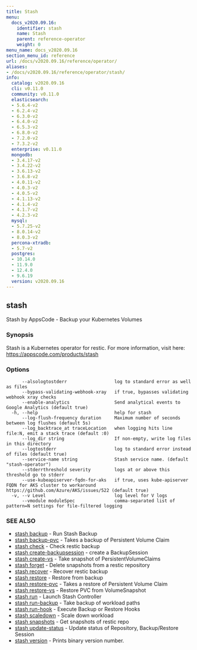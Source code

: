```yaml
---
title: Stash
menu:
  docs_v2020.09.16:
    identifier: stash
    name: Stash
    parent: reference-operator
    weight: 0
menu_name: docs_v2020.09.16
section_menu_id: reference
url: /docs/v2020.09.16/reference/operator/
aliases:
- /docs/v2020.09.16/reference/operator/stash/
info:
  catalog: v2020.09.16
  cli: v0.11.0
  community: v0.11.0
  elasticsearch:
  - 5.6.4-v2
  - 6.2.4-v2
  - 6.3.0-v2
  - 6.4.0-v2
  - 6.5.3-v2
  - 6.8.0-v2
  - 7.2.0-v2
  - 7.3.2-v2
  enterprise: v0.11.0
  mongodb:
  - 3.4.17-v2
  - 3.4.22-v2
  - 3.6.13-v2
  - 3.6.8-v2
  - 4.0.11-v2
  - 4.0.3-v2
  - 4.0.5-v2
  - 4.1.13-v2
  - 4.1.4-v2
  - 4.1.7-v2
  - 4.2.3-v2
  mysql:
  - 5.7.25-v2
  - 8.0.14-v2
  - 8.0.3-v2
  percona-xtradb:
  - 5.7-v2
  postgres:
  - 10.14.0
  - 11.9.0
  - 12.4.0
  - 9.6.19
  version: v2020.09.16
---
```


## stash

Stash by AppsCode - Backup your Kubernetes Volumes

### Synopsis

Stash is a Kubernetes operator for restic. For more information, visit here: https://appscode.com/products/stash

### Options

```
      --alsologtostderr                  log to standard error as well as files
      --bypass-validating-webhook-xray   if true, bypasses validating webhook xray checks
      --enable-analytics                 Send analytical events to Google Analytics (default true)
  -h, --help                             help for stash
      --log-flush-frequency duration     Maximum number of seconds between log flushes (default 5s)
      --log_backtrace_at traceLocation   when logging hits line file:N, emit a stack trace (default :0)
      --log_dir string                   If non-empty, write log files in this directory
      --logtostderr                      log to standard error instead of files (default true)
      --service-name string              Stash service name. (default "stash-operator")
      --stderrthreshold severity         logs at or above this threshold go to stderr
      --use-kubeapiserver-fqdn-for-aks   if true, uses kube-apiserver FQDN for AKS cluster to workaround https://github.com/Azure/AKS/issues/522 (default true)
  -v, --v Level                          log level for V logs
      --vmodule moduleSpec               comma-separated list of pattern=N settings for file-filtered logging
```

### SEE ALSO

* [stash backup](/docs/v2020.09.16/reference/operator/stash_backup)	 - Run Stash Backup
* [stash backup-pvc](/docs/v2020.09.16/reference/operator/stash_backup-pvc)	 - Takes a backup of Persistent Volume Claim
* [stash check](/docs/v2020.09.16/reference/operator/stash_check)	 - Check restic backup
* [stash create-backupsession](/docs/v2020.09.16/reference/operator/stash_create-backupsession)	 - create a BackupSession
* [stash create-vs](/docs/v2020.09.16/reference/operator/stash_create-vs)	 - Take snapshot of PersistentVolumeClaims
* [stash forget](/docs/v2020.09.16/reference/operator/stash_forget)	 - Delete snapshots from a restic repository
* [stash recover](/docs/v2020.09.16/reference/operator/stash_recover)	 - Recover restic backup
* [stash restore](/docs/v2020.09.16/reference/operator/stash_restore)	 - Restore from backup
* [stash restore-pvc](/docs/v2020.09.16/reference/operator/stash_restore-pvc)	 - Takes a restore of Persistent Volume Claim
* [stash restore-vs](/docs/v2020.09.16/reference/operator/stash_restore-vs)	 - Restore PVC from VolumeSnapshot
* [stash run](/docs/v2020.09.16/reference/operator/stash_run)	 - Launch Stash Controller
* [stash run-backup](/docs/v2020.09.16/reference/operator/stash_run-backup)	 - Take backup of workload paths
* [stash run-hook](/docs/v2020.09.16/reference/operator/stash_run-hook)	 - Execute Backup or Restore Hooks
* [stash scaledown](/docs/v2020.09.16/reference/operator/stash_scaledown)	 - Scale down workload
* [stash snapshots](/docs/v2020.09.16/reference/operator/stash_snapshots)	 - Get snapshots of restic repo
* [stash update-status](/docs/v2020.09.16/reference/operator/stash_update-status)	 - Update status of Repository, Backup/Restore Session
* [stash version](/docs/v2020.09.16/reference/operator/stash_version)	 - Prints binary version number.

